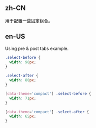 ## zh-CN

用于配置一些固定组合。

## en-US

Using pre & post tabs example.

```css
.select-before {
  width: 90px;
}

.select-after {
  width: 80px;
}

[data-theme='compact'] .select-before {
  width: 71px;
}

[data-theme='compact'] .select-after {
  width: 65px;
}
```
